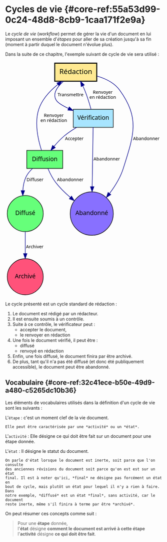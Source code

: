 # Cycles de vie {#core-ref:55a53d99-0c24-48d8-8cb9-1caa171f2e9a}

Le *cycle de vie* (*workflow*) permet de gérer la vie d'un document en lui
imposant un ensemble d'*étapes* pour aller de sa création jusqu'à sa fin (moment
à partir duquel le document n'évolue plus).

Dans la suite de ce chapitre, l'exemple suivant de cycle de
vie sera utilisé :

<svg width="100%" height="470pt"
 viewBox="0.00 0.00 315.00 470.00" xmlns="http://www.w3.org/2000/svg" xmlns:xlink="http://www.w3.org/1999/xlink">
    <g id="graph1" class="graph" transform="scale(1 1) rotate(0) translate(4 466)">
        <title>Défaut</title>
        <!-- Rédaction -->
        <g id="node2" class="node">
            <title>Rédaction</title>
            <polygon fill="#ffe991" stroke="black" stroke-width="2" points="179,-462 95,-462 95,-426 179,-426 179,-462"/>
            <text text-anchor="middle" x="137" y="-440.3" font-family="sans" font-size="14.00">Rédaction</text>
        </g>
        <!-- Vérification -->
        <g id="node3" class="node">
            <title>Vérification</title>
            <polygon fill="#a8e5ff" stroke="black" points="212,-370 132,-370 132,-334 212,-334 212,-370"/>
            <text text-anchor="middle" x="172" y="-348.9" font-family="sans" font-size="12.00">Vérification</text>
        </g>
        <!-- Rédaction&#45;&gt;Vérification -->
        <g id="edge3" class="edge">
            <title>Rédaction&#45;&gt;Vérification</title>
            <path fill="none" stroke="#00008b" d="M112.595,-425.977C100.361,-415.269 89.7336,-401.054 98,-388 101.33,-382.742 111.043,-376.985 122.382,-371.686"/>
            <polygon fill="#00008b" stroke="#00008b" points="124.002,-374.796 131.734,-367.552 121.172,-368.394 124.002,-374.796"/>
            <text text-anchor="middle" x="126.5" y="-395.8" font-family="sans" font-size="9.00">Transmettre</text>
        </g>
        <!-- Abandonné -->
        <g id="node7" class="node">
            <title>Abandonné</title>
            <ellipse fill="#8870ff" stroke="black" cx="169" cy="-162" rx="43.0805" ry="43.2732"/>
            <text text-anchor="middle" x="169" y="-158.9" font-family="sans" font-size="12.00">Abandonné</text>
        </g>
        <!-- Rédaction&#45;&gt;Abandonné -->
        <g id="edge15" class="edge">
            <title>Rédaction&#45;&gt;Abandonné</title>
            <path fill="none" stroke="#00008b" d="M179.433,-436.276C196.355,-431.343 214.318,-422.798 225,-408 265.622,-351.727 253.039,-318.137 232,-252 226.339,-234.205 215.687,-216.91 204.731,-202.371"/>
            <polygon fill="#00008b" stroke="#00008b" points="207.206,-199.855 198.28,-194.147 201.698,-204.175 207.206,-199.855"/>
            <text text-anchor="middle" x="278" y="-308.8" font-family="sans" font-size="9.00">Abandonner</text>
        </g>
        <!-- Vérification&#45;&gt;Rédaction -->
        <g id="edge5" class="edge">
            <title>Vérification&#45;&gt;Rédaction</title>
            <path fill="none" stroke="#00008b" d="M167.544,-370.119C164.48,-381.112 160.059,-395.6 155,-408 153.825,-410.881 152.498,-413.844 151.111,-416.769"/>
            <polygon fill="#00008b" stroke="#00008b" points="147.92,-415.325 146.587,-425.836 154.183,-418.451 147.92,-415.325"/>
            <text text-anchor="middle" x="191" y="-400.8" font-family="sans" font-size="9.00">Renvoyer</text>
            <text text-anchor="middle" x="191" y="-390.8" font-family="sans" font-size="9.00">en rédaction</text>
        </g>
        <!-- Diffusion -->
        <g id="node4" class="node">
            <title>Diffusion</title>
            <polygon fill="#66ff7a" stroke="black" points="111,-288 39,-288 39,-252 111,-252 111,-288"/>
            <text text-anchor="middle" x="75" y="-266.9" font-family="sans" font-size="12.00">Diffusion</text>
        </g>
        <!-- Vérification&#45;&gt;Diffusion -->
        <g id="edge7" class="edge">
            <title>Vérification&#45;&gt;Diffusion</title>
            <path fill="none" stroke="#00008b" d="M138.844,-333.951C130.041,-328.739 120.817,-322.618 113,-316 106.044,-310.112 99.326,-302.869 93.5228,-295.929"/>
            <polygon fill="#00008b" stroke="#00008b" points="96.162,-293.626 87.1715,-288.02 90.704,-298.009 96.162,-293.626"/>
            <text text-anchor="middle" x="134" y="-308.8" font-family="sans" font-size="9.00">Accepter</text>
        </g>
        <!-- Vérification&#45;&gt;Abandonné -->
        <g id="edge17" class="edge">
            <title>Vérification&#45;&gt;Abandonné</title>
            <path fill="none" stroke="#00008b" d="M171.728,-333.985C171.307,-307.543 170.476,-255.499 169.842,-215.74"/>
            <polygon fill="#00008b" stroke="#00008b" points="173.34,-215.605 169.681,-205.662 166.341,-215.717 173.34,-215.605"/>
            <text text-anchor="middle" x="199" y="-267.8" font-family="sans" font-size="9.00">Abandonner</text>
        </g>
        <!-- Diffusion&#45;&gt;Rédaction -->
        <g id="edge9" class="edge">
            <title>Diffusion&#45;&gt;Rédaction</title>
            <path fill="none" stroke="#00008b" d="M68.5018,-288.257C61.9248,-308.367 53.9191,-342.368 63,-370 69.621,-390.147 85.7568,-407.18 101.277,-419.713"/>
            <polygon fill="#00008b" stroke="#00008b" points="99.2168,-422.544 109.283,-425.849 103.475,-416.988 99.2168,-422.544"/>
            <text text-anchor="middle" x="93" y="-354.8" font-family="sans" font-size="9.00">Renvoyer</text>
            <text text-anchor="middle" x="93" y="-344.8" font-family="sans" font-size="9.00">en rédaction</text>
        </g>
        <!-- Diffusé -->
        <g id="node5" class="node">
            <title>Diffusé</title>
            <ellipse fill="#66ff7a" stroke="black" cx="36" cy="-162" rx="36" ry="36"/>
            <text text-anchor="middle" x="36" y="-158.9" font-family="sans" font-size="12.00">Diffusé</text>
        </g>
        <!-- Diffusion&#45;&gt;Diffusé -->
        <g id="edge11" class="edge">
            <title>Diffusion&#45;&gt;Diffusé</title>
            <path fill="none" stroke="#00008b" d="M50.3577,-251.779C44.978,-246.719 40.0008,-240.715 37,-234 33.421,-225.991 31.7543,-216.95 31.2134,-208.068"/>
            <polygon fill="#00008b" stroke="#00008b" points="34.7085,-207.728 31.0484,-197.786 27.7094,-207.841 34.7085,-207.728"/>
            <text text-anchor="middle" x="55.5" y="-226.8" font-family="sans" font-size="9.00">Diffuser</text>
        </g>
        <!-- Diffusion&#45;&gt;Abandonné -->
        <g id="edge19" class="edge">
            <title>Diffusion&#45;&gt;Abandonné</title>
            <path fill="none" stroke="#00008b" d="M81.4171,-251.801C85.1823,-242.985 90.4842,-232.373 97,-224 105.339,-213.285 115.824,-203.115 126.192,-194.259"/>
            <polygon fill="#00008b" stroke="#00008b" points="128.582,-196.825 134.061,-187.756 124.123,-191.429 128.582,-196.825"/>
            <text text-anchor="middle" x="126" y="-226.8" font-family="sans" font-size="9.00">Abandonner</text>
        </g>
        <!-- Archivé -->
        <g id="node6" class="node">
            <title>Archivé</title>
            <ellipse fill="#ff527a" stroke="black" cx="36" cy="-36" rx="36" ry="36"/>
            <text text-anchor="middle" x="36" y="-32.9" font-family="sans" font-size="12.00">Archivé</text>
        </g>
        <!-- Diffusé&#45;&gt;Archivé -->
        <g id="edge13" class="edge">
            <title>Diffusé&#45;&gt;Archivé</title>
            <path fill="none" stroke="#00008b" d="M36,-125.798C36,-112.316 36,-96.7402 36,-82.4342"/>
            <polygon fill="#00008b" stroke="#00008b" points="39.5001,-82.2897 36,-72.2898 32.5001,-82.2898 39.5001,-82.2897"/>
            <text text-anchor="middle" x="55" y="-92.8" font-family="sans" font-size="9.00">Archiver</text>
        </g>
    </g>
</svg>

Le cycle présenté est un cycle standard de rédaction :

1.  Le document est rédigé par un rédacteur.
2.  Il est ensuite soumis à un contrôle.
3.  Suite à ce contrôle, le vérificateur peut :
    *   accepter le document,
    *   le renvoyer en rédaction
4.  Une fois le document vérifié, il peut être :
    *   diffusé
    *   renvoyé en rédaction
5.  Enfin, une fois diffusé, le document finira par être archivé.
6.  De plus, tant qu'il n'a pas été diffusé (et donc été publiquement
    accessible), le document peut être abandonné.

## Vocabulaire {#core-ref:32c41ece-b50e-49d9-a480-c5265dc10b36}

Les éléments de vocabulaires utilisés dans la définition d'un cycle de vie sont
les suivants :

L'`étape`
:   c'est un moment clef de la vie document.
    
    Elle peut être caractérisée par une *activité* ou un *état*.

L'`activité`
:   Elle désigne ce qui doit être fait sur un document pour une étape donnée.

L'`état`
:   Il désigne le statut du document.
    
    On parle d'état lorsque le document est inerte, soit parce que l'on consulte
    des anciennes révisions du document soit parce qu'on est est sur un état
    final. Il est à noter qu'ici, *final* ne désigne pas forcément un état en
    bout de cycle, mais plutôt un état pour lequel il n'y a rien à faire. Dans
    notre exemple, *diffusé* est un état *final*, sans activité, car le document
    reste inerte, même s'il finira à terme par être *archivé*.

On peut résumer ces concepts comme suit :

>   Pour une **étape** donnée,  
>   l'**état** désigne **comment le document est arrivé à cette étape**  
>   l'**activité** désigne **ce qui doit être fait**.
